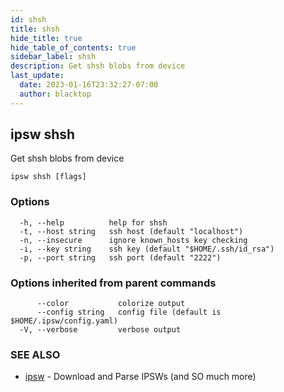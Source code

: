 ```yaml
---
id: shsh
title: shsh
hide_title: true
hide_table_of_contents: true
sidebar_label: shsh
description: Get shsh blobs from device
last_update:
  date: 2023-01-16T23:32:27-07:00
  author: blacktop
---
```

## ipsw shsh

Get shsh blobs from device

```
ipsw shsh [flags]
```

### Options

```
  -h, --help          help for shsh
  -t, --host string   ssh host (default "localhost")
  -n, --insecure      ignore known_hosts key checking
  -i, --key string    ssh key (default "$HOME/.ssh/id_rsa")
  -p, --port string   ssh port (default "2222")
```

### Options inherited from parent commands

```
      --color           colorize output
      --config string   config file (default is $HOME/.ipsw/config.yaml)
  -V, --verbose         verbose output
```

### SEE ALSO

* [ipsw](/docs/cli/ipsw)	 - Download and Parse IPSWs (and SO much more)


